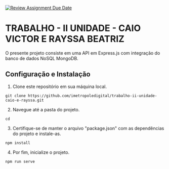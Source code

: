 [![Review Assignment Due Date](https://classroom.github.com/assets/deadline-readme-button-22041afd0340ce965d47ae6ef1cefeee28c7c493a6346c4f15d667ab976d596c.svg)](https://classroom.github.com/a/ori1I0wD)

# TRABALHO - II UNIDADE - CAIO VICTOR E RAYSSA BEATRIZ

O presente projeto consiste em uma API em Express.js com integração do banco de dados NoSQL MongoDB.

## Configuração e Instalação

1. Clone este repositório em sua máquina local.

```
git clone https://github.com/imetropoledigital/trabalho-ii-unidade-caio-e-rayssa.git
```

2. Navegue até a pasta do projeto.

```
cd 
```

3. Certifique-se de manter o arquivo "package.json" com as dependências do projeto e instale-as.

```
npm install
```

4. Por fim, inicialize o projeto.

```
npm run serve
```
